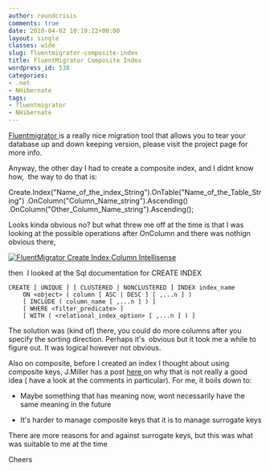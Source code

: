 ```yaml
---
author: roundcrisis
comments: true
date: 2010-04-02 10:19:22+00:00
layout: single
classes: wide
slug: fluentmigrator-composite-index
title: FluentMigrator Composite Index
wordpress_id: 538
categories:
- .net
- NHibernate
tags:
- fluentmigrator
- NHibernate
---
```


[Fluentmigrator ](http://github.com/schambers/fluentmigrator/)is a really nice migration tool that allows you to tear your database up and down keeping version, please visit the project page for more info.

Anyway, the other day I had to create a composite index, and I didnt know how,  the way to do that is:

Create.Index("Name_of_the_index_String").OnTable("Name_of_the_Table_String")
.OnColumn("Column_Name_string").Ascending()
.OnColumn("Other_Column_Name_string").Ascending();

Looks kinda obvious no? but what threw me off at the time is that I was looking at the possible operations after OnColumn and there was nothign obvious there,

[![FluentMigrator Create Index Column Intellisense](http://roundcrisis.files.wordpress.com/2010/04/fm_index1.png)](http://roundcrisis.files.wordpress.com/2010/04/fm_index1.png)

then  I looked at the Sql documentation for CREATE INDEX



    
    CREATE [ UNIQUE ] [ CLUSTERED | NONCLUSTERED ] INDEX index_name
        ON <object> ( column [ ASC | DESC ] [ ,...n ] )
        [ INCLUDE ( column_name [ ,...n ] ) ]
        [ WHERE <filter_predicate> ]
        [ WITH ( <relational_index_option> [ ,...n ] ) ]


The solution was (kind of) there, you could do more columns after you specify the sorting direction. Perhaps it's  obvious but it took me a while to figure out. It was logical however not obvious.

Also on composite, before I created an index I thought about using composite keys, J.Miller has a post [here ](http://codebetter.com/blogs/jeremy.miller/archive/2007/02/01/Composite-keys-are-evil.aspx)on why that is not really a good idea ( have a look at the comments in particular). For me, it boils down to:



	
  * Maybe something that has meaning now, wont necessarily have the same meaning in the future

	
  * It's harder to manage composite keys that it is to manage surrogate keys


There are more reasons for and against surrogate keys, but this was what was suitable to me at the time

Cheers
